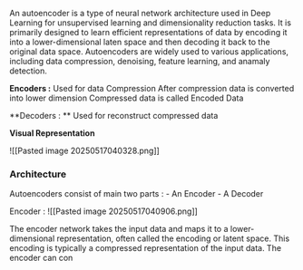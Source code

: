 An autoencoder is a type of neural network architecture used in Deep Learning for unsupervised learning and dimensionality reduction tasks. It is primarily designed to learn efficient representations of data by encoding it into a lower-dimensional laten space and then decoding it back to the original data space. Autoencoders are widely used to various applications, including data compression, denoising, feature learning, and anamaly detection.

**Encoders :**
	Used for data Compression
	After compression data is converted into lower dimension
	Compressed data is called Encoded Data

**Decoders : **
	Used for reconstruct compressed data

**Visual Representation**

![[Pasted image 20250517040328.png]]

### Architecture

Autoencoders consist of main two parts :
	- An Encoder
	- A Decoder

Encoder : 
![[Pasted image 20250517040906.png]]

The encoder network takes the input data and maps it to a lower-dimensional representation, often called the encoding or latent space. This encoding is typically a compressed representation of the input data. The encoder can con